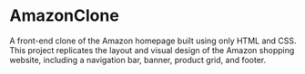 # AmazonClone
A front-end clone of the Amazon homepage built using only HTML and CSS. This project replicates the layout and visual design of the Amazon shopping website, including a navigation bar, banner, product grid, and footer. 
